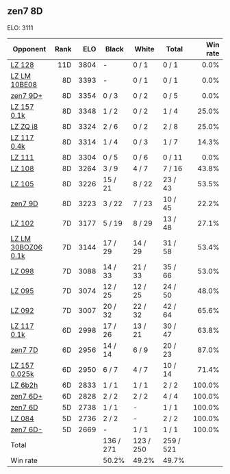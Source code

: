## zen7 8D ##

ELO: 3111

Opponent | Rank | ELO | Black | White | Total | Win rate
---------|-----:|----:|-------|-------|-------|-------:
[LZ 128](LZ%20128.md) | 11D | 3804 | - | 0 / 1 | 0 / 1 | 0.0%
[LZ LM 10BE08](LZ%20LM%2010BE08.md) | 8D | 3393 | - | 0 / 1 | 0 / 1 | 0.0%
[zen7 9D+](zen7%209D+.md) | 8D | 3354 | 0 / 3 | 0 / 2 | 0 / 5 | 0.0%
[LZ 157 0.1k](LZ%20157%200.1k.md) | 8D | 3348 | 1 / 2 | 0 / 2 | 1 / 4 | 25.0%
[LZ ZQ i8](LZ%20ZQ%20i8.md) | 8D | 3324 | 2 / 6 | 0 / 2 | 2 / 8 | 25.0%
[LZ 117 0.4k](LZ%20117%200.4k.md) | 8D | 3314 | 1 / 4 | 0 / 3 | 1 / 7 | 14.3%
[LZ 111](LZ%20111.md) | 8D | 3304 | 0 / 5 | 0 / 6 | 0 / 11 | 0.0%
[LZ 108](LZ%20108.md) | 8D | 3264 | 3 / 9 | 4 / 7 | 7 / 16 | 43.8%
[LZ 105](LZ%20105.md) | 8D | 3226 | 15 / 21 | 8 / 22 | 23 / 43 | 53.5%
[zen7 9D](zen7%209D.md) | 8D | 3223 | 3 / 22 | 7 / 23 | 10 / 45 | 22.2%
[LZ 102](LZ%20102.md) | 7D | 3177 | 5 / 19 | 8 / 29 | 13 / 48 | 27.1%
[LZ LM 30BOZ06 0.1k](LZ%20LM%2030BOZ06%200.1k.md) | 7D | 3144 | 17 / 29 | 14 / 29 | 31 / 58 | 53.4%
[LZ 098](LZ%20098.md) | 7D | 3088 | 14 / 33 | 21 / 33 | 35 / 66 | 53.0%
[LZ 095](LZ%20095.md) | 7D | 3074 | 12 / 25 | 12 / 25 | 24 / 50 | 48.0%
[LZ 092](LZ%20092.md) | 7D | 3007 | 20 / 32 | 22 / 32 | 42 / 64 | 65.6%
[LZ 117 0.1k](LZ%20117%200.1k.md) | 6D | 2998 | 17 / 26 | 13 / 21 | 30 / 47 | 63.8%
[zen7 7D](zen7%207D.md) | 6D | 2956 | 14 / 14 | 6 / 9 | 20 / 23 | 87.0%
[LZ 157 0.025k](LZ%20157%200.025k.md) | 6D | 2950 | 6 / 7 | 4 / 7 | 10 / 14 | 71.4%
[LZ 6b2h](LZ%206b2h.md) | 6D | 2833 | 1 / 1 | 1 / 1 | 2 / 2 | 100.0%
[zen7 6D+](zen7%206D+.md) | 6D | 2828 | 2 / 2 | 2 / 2 | 4 / 4 | 100.0%
[zen7 6D](zen7%206D.md) | 5D | 2738 | 1 / 1 | - | 1 / 1 | 100.0%
[LZ 084](LZ%20084.md) | 5D | 2736 | 2 / 2 | - | 2 / 2 | 100.0%
[zen7 6D-](zen7%206D-.md) | 5D | 2669 | - | 1 / 1 | 1 / 1 | 100.0%
Total | | | 136 / 271 | 123 / 250 | 259 / 521 | 
Win rate| | | 50.2% | 49.2% | 49.7% | 
